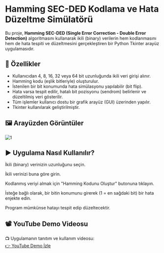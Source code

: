 # Hamming SEC-DED Kodlama ve Hata Düzeltme Simülatörü

Bu proje, **Hamming SEC-DED (Single Error Correction - Double Error Detection)** algoritmasını kullanarak ikili (binary) verilerin hem kodlanmasını hem de hata tespiti ve düzeltmesini gerçekleştiren bir Python Tkinter arayüz uygulamasıdır.

## 🔧 Özellikler

- Kullanıcıdan 4, 8, 16, 32 veya 64 bit uzunluğunda ikili veri girişi alınır.
- Hamming kodu (eşlik bitleriyle) oluşturulur.
- İstenilen bir bit konumunda hata simülasyonu yapılabilir (bit flip).
- Hata varsa tespit edilir, hatalı bit pozisyonu (sendrom) belirlenir ve düzeltilmiş veri gösterilir.
- Tüm işlemler kullanıcı dostu bir grafik arayüz (GUI) üzerinden yapılır.
- Tkinter kullanılarak geliştirilmiştir.

## 🖼️ Arayüzden Görüntüler

![1](https://github.com/user-attachments/assets/5b683778-4361-4866-b9e9-1e1968b85431)

## ▶️ Uygulama Nasıl Kullanılır?

İkili (binary) verinizin uzunluğunu seçin.

İkili verinizi buna göre girin.

Kodlanmış veriyi almak için "Hamming Kodunu Oluştur" butonuna tıklayın.

İsteğe bağlı olarak, bir bitin konumunu girerek (1 = en sağdaki bit) bir hata enjekte edin.

Program mümkünse hatayı tespit edip düzeltecektir.
## 📽️ YouTube Demo Videosu

📺 Uygulamanın tanıtım ve kullanım videosu:  
[👉 YouTube Demo İzle](https://www.youtube.com/watch?v=DEMO_VIDEO_LINK)
